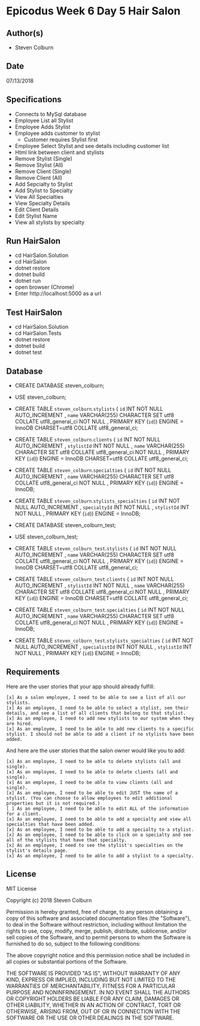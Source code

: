# Epicodus Week 6 Day 5 Hair Salon

## Author(s)

  * Steven Colburn

## Date

07/13/2018

## Specifications

  * Connects to MySql database
  * Employee List all Stylist
  * Employee Adds Stylist
  * Employee adds customer to stylist
    * Customer requires Stylist first
  * Employee Select Stylist and see details including customer list
  * Html link between client and stylists
  * Remove Stylist (Single)
  * Remove Stylist (All)
  * Remove Client (Single)
  * Remove Client (All)
  * Add Sepcialty to Stylist
  * Add Stylist to Specialty
  * View All Specialties
  * View Specialty Details
  * Edit Client Details
  * Edit Stylist Name
  * View all stylists by specialty



## Run HairSalon

  * cd HairSalon.Solution
  * cd HairSalon
  * dotnet restore
  * dotnet build
  * dotnet run
  * open browser (Chrome)
  * Enter http://localhost:5000 as a url

## Test HairSalon

  * cd HairSalon.Solution
  * cd HairSalon.Tests
  * dotnet restore
  * dotnet build
  * dotnet test

## Database

  * CREATE DATABASE steven_colburn;
  * USE steven_colburn;

  * CREATE TABLE `steven_colburn`.`stylists` ( `id` INT NOT NULL AUTO_INCREMENT , `name` VARCHAR(255) CHARACTER SET utf8 COLLATE utf8_general_ci NOT NULL , PRIMARY KEY (`id`)) ENGINE = InnoDB CHARSET=utf8 COLLATE utf8_general_ci;

  * CREATE TABLE `steven_colburn`.`clients` ( `id` INT NOT NULL AUTO_INCREMENT , `stylistId` INT NOT NULL , `name` VARCHAR(255) CHARACTER SET utf8 COLLATE utf8_general_ci NOT NULL , PRIMARY KEY (`id`)) ENGINE = InnoDB CHARSET=utf8 COLLATE utf8_general_ci;

  * CREATE TABLE `steven_colburn`.`specialties` ( `id` INT NOT NULL AUTO_INCREMENT , `name` VARCHAR(255) CHARACTER SET utf8 COLLATE utf8_general_ci NOT NULL , PRIMARY KEY (`id`)) ENGINE = InnoDB;

  * CREATE TABLE `steven_colburn`.`stylists_specialties` ( `id` INT NOT NULL AUTO_INCREMENT , `specialtyId` INT NOT NULL , `stylistId` INT NOT NULL , PRIMARY KEY (`id`)) ENGINE = InnoDB;

  * CREATE DATABASE steven_colburn_test;
  * USE steven_colburn_test;

  * CREATE TABLE `steven_colburn_test`.`stylists` ( `id` INT NOT NULL AUTO_INCREMENT , `name` VARCHAR(255) CHARACTER SET utf8 COLLATE utf8_general_ci NOT NULL , PRIMARY KEY (`id`)) ENGINE = InnoDB CHARSET=utf8 COLLATE utf8_general_ci;

  * CREATE TABLE `steven_colburn_test`.`clients` ( `id` INT NOT NULL AUTO_INCREMENT , `stylistId` INT NOT NULL , `name` VARCHAR(255) CHARACTER SET utf8 COLLATE utf8_general_ci NOT NULL , PRIMARY KEY (`id`)) ENGINE = InnoDB CHARSET=utf8 COLLATE utf8_general_ci;

  * CREATE TABLE `steven_colburn_test`.`specialties` ( `id` INT NOT NULL AUTO_INCREMENT , `name` VARCHAR(255) CHARACTER SET utf8 COLLATE utf8_general_ci NOT NULL , PRIMARY KEY (`id`)) ENGINE = InnoDB;

  * CREATE TABLE `steven_colburn_test`.`stylists_specialties` ( `id` INT NOT NULL AUTO_INCREMENT , `specialistId` INT NOT NULL , `stylistId` INT NOT NULL , PRIMARY KEY (`id`)) ENGINE = InnoDB;

## Requirements

  Here are the user stories that your app should already fulfill:

    [x] As a salon employee, I need to be able to see a list of all our stylists.
    [x] As an employee, I need to be able to select a stylist, see their details, and see a list of all clients that belong to that stylist.
    [x] As an employee, I need to add new stylists to our system when they are hired.
    [x] As an employee, I need to be able to add new clients to a specific stylist. I should not be able to add a client if no stylists have been added.

And here are the user stories that the salon owner would like you to add:

    [x] As an employee, I need to be able to delete stylists (all and single).
    [x] As an employee, I need to be able to delete clients (all and single).
    [x] As an employee, I need to be able to view clients (all and single).
    [x] As an employee, I need to be able to edit JUST the name of a stylist. (You can choose to allow employees to edit additional properties but it is not required.)
    [ ] As an employee, I need to be able to edit ALL of the information for a client.
    [x] As an employee, I need to be able to add a specialty and view all specialties that have been added.
    [x] As an employee, I need to be able to add a specialty to a stylist.
    [x] As an employee, I need to be able to click on a specialty and see all of the stylists that have that specialty.
    [x] As an employee, I need to see the stylist's specialties on the stylist's details page.
    [x] As an employee, I need to be able to add a stylist to a specialty.


## License

MIT License

Copyright (c) 2018 Steven Colburn

Permission is hereby granted, free of charge, to any person obtaining a copy
of this software and associated documentation files (the "Software"), to deal
in the Software without restriction, including without limitation the rights
to use, copy, modify, merge, publish, distribute, sublicense, and/or sell
copies of the Software, and to permit persons to whom the Software is
furnished to do so, subject to the following conditions:

The above copyright notice and this permission notice shall be included in all
copies or substantial portions of the Software.

THE SOFTWARE IS PROVIDED "AS IS", WITHOUT WARRANTY OF ANY KIND, EXPRESS OR
IMPLIED, INCLUDING BUT NOT LIMITED TO THE WARRANTIES OF MERCHANTABILITY,
FITNESS FOR A PARTICULAR PURPOSE AND NONINFRINGEMENT. IN NO EVENT SHALL THE
AUTHORS OR COPYRIGHT HOLDERS BE LIABLE FOR ANY CLAIM, DAMAGES OR OTHER
LIABILITY, WHETHER IN AN ACTION OF CONTRACT, TORT OR OTHERWISE, ARISING FROM,
OUT OF OR IN CONNECTION WITH THE SOFTWARE OR THE USE OR OTHER DEALINGS IN THE
SOFTWARE.
